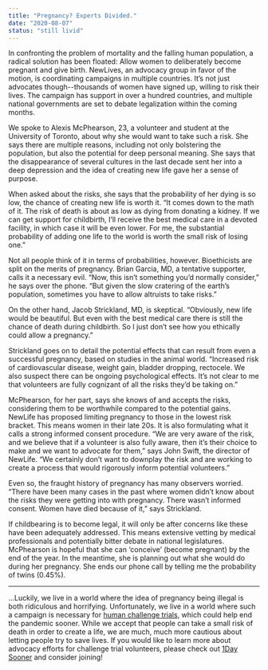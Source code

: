 ```yaml
---
title: "Pregnancy? Experts Divided."
date: "2020-08-07"
status: "still livid"
---
```


In confronting the problem of mortality and the falling human population, a radical solution has been floated: Allow women to deliberately become pregnant and give birth. NewLives, an advocacy group in favor of the motion, is coordinating campaigns in multiple countries. It’s not just advocates though--thousands of women have signed up, willing to risk their lives. The campaign has support in over a hundred countries, and multiple national governments are set to debate legalization within the coming months.

We spoke to Alexis McPhearson, 23, a volunteer and student at the University of Toronto, about why she would want to take such a risk. She says there are multiple reasons, including not only bolstering the population, but also the potential for deep personal meaning. She says that the disappearance of several cultures in the last decade sent her into a deep depression and the idea of creating new life gave her a sense of purpose.

When asked about the risks, she says that the probability of her dying is so low, the chance of creating new life is worth it. “It comes down to the math of it. The risk of death is about as low as dying from donating a kidney. If we can get support for childbirth, I’ll receive the best medical care in a devoted facility, in which case it will be even lower. For me, the substantial probability of adding one life to the world is worth the small risk of losing one.”

Not all people think of it in terms of probabilities, however. Bioethicists are split on the merits of pregnancy. Brian Garcia, MD, a tentative supporter, calls it a necessary evil. “Now, this isn’t something you’d normally consider,” he says over the phone. “But given the slow cratering of the earth’s population, sometimes you have to allow altruists to take risks.”

On the other hand, Jacob Strickland, MD, is skeptical. “Obviously, new life would be beautiful. But even with the best medical care there is still the chance of death during childbirth. So I just don’t see how you ethically could allow a pregnancy.”

Strickland goes on to detail the potential effects that can result from even a successful pregnancy, based on studies in the animal world. “Increased risk of cardiovascular disease, weight gain, bladder dropping, rectocele. We also suspect there can be ongoing psychological effects. It’s not clear to me that volunteers are fully cognizant of all the risks they’d be taking on.”

McPhearson, for her part, says she knows of and accepts the risks, considering them to be worthwhile compared to the potential gains. NewLife has proposed limiting pregnancy to those in the lowest risk bracket. This means women in their late 20s. It is also formulating what it calls a strong informed consent procedure. “We are very aware of the risk, and we believe that if a volunteer is also fully aware, then it’s their choice to make and we want to advocate for them,” says John Swift, the director of NewLife. “We certainly don’t want to downplay the risk and are working to create a process that would rigorously inform potential volunteers.”

Even so, the fraught history of pregnancy has many observers worried. “There have been many cases in the past where women didn’t know about the risks they were getting into with pregnancy. There wasn’t informed consent. Women have died because of it,” says Strickland. 

If childbearing is to become legal, it will only be after concerns like these have been adequately addressed. This means extensive vetting by medical professionals and potentially bitter debate in national legislatures. McPhearson is hopeful that she can ‘conceive’ (become pregnant) by the end of the year. In the meantime, she is planning out what she would do during her pregnancy. She ends our phone call by telling me the probability of twins (0.45%).

* * *

...Luckily, we live in a world where the idea of pregnancy being illegal is both ridiculous and horrifying. Unfortunately, we live in a world where such a campaign is necessary for [human challenge trials](https://academic.oup.com/jid/article/221/11/1752/5814216), which could help end the pandemic sooner. While we accept that people can take a small risk of death in order to create a life, we are much, much more cautious about letting people try to save lives. If you would like to learn more about advocacy efforts for challenge trial volunteers, please check out [1Day Sooner](https://1daysooner.org/) and consider joining!